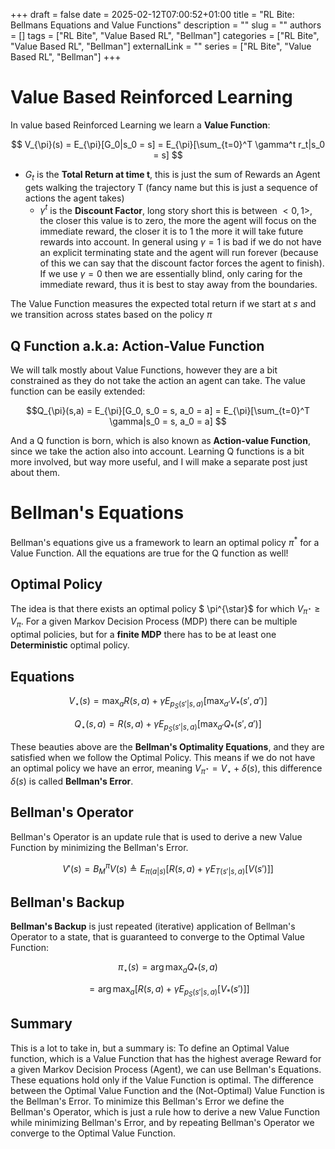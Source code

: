 +++ 
draft = false
date = 2025-02-12T07:00:52+01:00
title = "RL Bite: Bellmans Equations and Value Functions"
description = ""
slug = ""
authors = []
tags = ["RL Bite", "Value Based RL", "Bellman"]
categories = ["RL Bite", "Value Based RL", "Bellman"]
externalLink = ""
series = ["RL Bite", "Value Based RL", "Bellman"]
+++

# Value Based Reinforced Learning
In value based Reinforced Learning we learn a **Value Function**:

$$ V_{\pi}(s) = E_{\pi}[G_0|s_0 = s] = E_{\pi}[\sum_{t=0}^T \gamma^t r_t|s_0  = s] $$

- $G_t$ is the **Total Return at time t**, this is just the sum of Rewards an Agent gets walking the trajectory T (fancy name but this is just a sequence of actions the agent takes)
    - $\gamma^t$ is the **Discount Factor**, long story short this is between $<0,1>$, the closer this value is to zero, the more the agent will focus on the immediate reward, the closer it is to 1 the more it will take future rewards into account. In general using $\gamma=1$ is bad if we do not have an explicit terminating state and the agent will run forever (because of this we can say that the discount factor forces the agent to finish). If we use $\gamma=0$ then we are essentially blind, only caring for the immediate reward, thus it is best to stay away from the boundaries.

The Value Function measures the expected total return if we start at $s$ and we transition across states based on the policy $\pi$

## Q Function a.k.a: Action-Value Function
We will talk mostly about Value Functions, however they are a bit constrained as they do not take the action an agent can take. The value function can be easily extended:

$$Q_{\pi}(s,a) = E_{\pi}[G_0, s_0 = s, a_0 = a] = E_{\pi}[\sum_{t=0}^T \gamma|s_0  = s, a_0 = a] $$

And a Q function is born, which is also known as **Action-value Function**, since we take the action also into account. Learning Q functions is a bit more involved, but way more useful, and I will make a separate post just about them.

# Bellman's Equations
Bellman's equations give us a framework to learn an optimal policy $\pi^*$ for a Value Function. All the equations are true for the Q function as well!

## Optimal Policy

The idea is that there exists an optimal policy $ \pi^{\star}$ for which $V_{\pi^{\star}} \ge V_{\pi}$. For a given Markov Decision Process (MDP) there can be multiple optimal policies, but for a **finite MDP** there has to be at least one **Deterministic** optimal policy.

## Equations

$$V_{\star}(s) = \max_a R(s,a) + \gamma E_{p_S(s'|s,a)} [\max_{a'}V_{*}(s',a')]$$

$$Q_{\star}(s,a) = R(s,a) + \gamma E_{p_S(s'|s,a)} [\max_{a'}Q_{*}(s',a')]$$

These beauties above are the **Bellman's Optimality Equations**, and they are satisfied when we follow the Optimal Policy. This means if we do not have an optimal policy we have an error, meaning $V_{\pi^{\star}} = V_{\star} + \delta(s)$, this difference $\delta(s)$ is called **Bellman's Error**.

## Bellman's Operator

Bellman's Operator is an update rule that is used to derive a new Value Function by minimizing the Bellman's Error.

$$V'(s) = B_M^\pi V(s) \triangleq E_{\pi(a|s)} [R(s, a) + \gamma E_{T(s'|s, a)} [V(s')]]$$

## Bellman's Backup
**Bellman's Backup** is just repeated (iterative) application of Bellman's Operator to a state, that is guaranteed to converge to the Optimal Value Function:

$$ \pi_{\star}(s) = \arg \max_a Q_*(s, a)$$

$$ = \arg \max_a [R(s, a) + \gamma E_{p_S(s'|s, a)} [V_*(s')]] $$

## Summary
This is a lot to take in, but a summary is: 
To define an Optimal Value function, which is a Value Function that has the highest average Reward for a given Markov Decision Process (Agent), we can use Bellman's Equations. These equations hold only if the Value Function is optimal. The difference between the Optimal Value Function and the (Not-Optimal) Value Function is the Bellman's Error. To minimize this Bellman's Error we define the Bellman's Operator, which is just a rule how to derive a new Value Function while minimizing Bellman's Error, and by repeating Bellman's Operator we converge to the Optimal Value Function.
